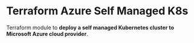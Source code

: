 # Terraform Azure Self Managed K8s
Terraform module to **deploy a self managed Kubernetes cluster to Microsoft Azure cloud provider**.
